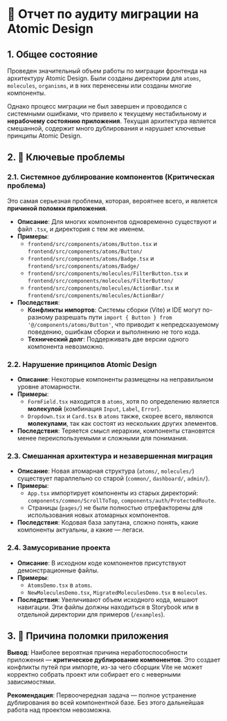 # 🙈 Отчет по аудиту миграции на Atomic Design

## 1. Общее состояние

Проведен значительный объем работы по миграции фронтенда на архитектуру Atomic Design. Были созданы директории для `atoms`, `molecules`, `organisms`, и в них перенесены или созданы многие компоненты.

Однако процесс миграции не был завершен и проводился с системными ошибками, что привело к текущему нестабильному и **нерабочему состоянию приложения**. Текущая архитектура является смешанной, содержит много дублирования и нарушает ключевые принципы Atomic Design.

## 2. 🚨 Ключевые проблемы

### 2.1. Системное дублирование компонентов (Критическая проблема)

Это самая серьезная проблема, которая, вероятнее всего, и является **причиной поломки приложения**.

- **Описание**: Для многих компонентов одновременно существуют и файл `.tsx`, и директория с тем же именем.
- **Примеры**:
  - `frontend/src/components/atoms/Button.tsx` и `frontend/src/components/atoms/Button/`
  - `frontend/src/components/atoms/Badge.tsx` и `frontend/src/components/atoms/Badge/`
  - `frontend/src/components/molecules/FilterButton.tsx` и `frontend/src/components/molecules/FilterButton/`
  - `frontend/src/components/molecules/ActionBar.tsx` и `frontend/src/components/molecules/ActionBar/`
- **Последствия**:
  - **Конфликты импортов**: Системы сборки (Vite) и IDE могут по-разному разрешать пути `import { Button } from '@/components/atoms/Button'`, что приводит к непредсказуемому поведению, ошибкам сборки и выполнению не того кода.
  - **Технический долг**: Поддерживать две версии одного компонента невозможно.

### 2.2. Нарушение принципов Atomic Design

- **Описание**: Некоторые компоненты размещены на неправильном уровне атомарности.
- **Примеры**:
  - `FormField.tsx` находится в `atoms`, хотя по определению является **молекулой** (комбинация `Input`, `Label`, `Error`).
  - `Dropdown.tsx` и `Card.tsx` в `atoms` также, скорее всего, являются **молекулами**, так как состоят из нескольких других элементов.
- **Последствия**: Теряется смысл иерархии, компоненты становятся менее переиспользуемыми и сложными для понимания.

### 2.3. Смешанная архитектура и незавершенная миграция

- **Описание**: Новая атомарная структура (`atoms/`, `molecules/`) существует параллельно со старой (`common/`, `dashboard/`, `admin/`).
- **Примеры**:
  - `App.tsx` импортирует компоненты из старых директорий: `components/common/ScrollToTop`, `components/auth/ProtectedRoute`.
  - Страницы (`pages/`) не были полностью отрефакторены для использования новых атомарных компонентов.
- **Последствия**: Кодовая база запутана, сложно понять, какие компоненты актуальны, а какие — легаси.

### 2.4. Замусоривание проекта

- **Описание**: В исходном коде компонентов присутствуют демонстрационные файлы.
- **Примеры**:
  - `AtomsDemo.tsx` в `atoms`.
  - `NewMoleculesDemo.tsx`, `MigratedMoleculesDemo.tsx` в `molecules`.
- **Последствия**: Увеличивают объем исходного кода, мешают навигации. Эти файлы должны находиться в Storybook или в отдельной директории для примеров (`/examples`).

## 3. 🎯 Причина поломки приложения

**Вывод**: Наиболее вероятная причина неработоспособности приложения — **критическое дублирование компонентов**. Это создает конфликты путей при импорте, из-за чего сборщик Vite не может корректно собрать проект или собирает его с неверными зависимостями.

**Рекомендация**: Первоочередная задача — полное устранение дублирования во всей компонентной базе. Без этого дальнейшая работа над проектом невозможна.
